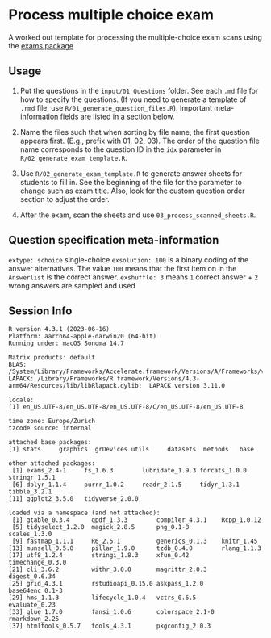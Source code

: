 # Process multiple choice exam

A worked out template for processing the multiple-choice exam scans using the [exams package](https://www.r-exams.org/)

## Usage

1. Put the questions in the `input/01 Questions` folder. 
See each `.md` file for how to specify the questions. 
(If you need to generate a template of `.rmd` file, use `R/01_generate_question_files.R`).
Important meta-information fields are listed in a section below.

2. Name the files such that when sorting by file name, the first question appears first. (E.g., prefix with 01, 02, 03).
The order of the question file name corresponds to the question ID in the `idx` parameter in `R/02_generate_exam_template.R`.

3. Use `R/02_generate_exam_template.R` to generate answer sheets for students to fill in.
See the beginning of the file for the parameter to change such as exam title.
Also, look for the custom question order section to adjust the order.

3. After the exam, scan the sheets and use `03_process_scanned_sheets.R`.



## Question specification meta-information

`extype: schoice` single-choice
`exsolution: 100` is a binary coding of the answer alternatives. The value `100` means that the first item on in the `Answerlist` is the correct answer.
`exshuffle: 3` means `1` correct answer + `2` wrong answers are sampled and used


## Session Info
```
R version 4.3.1 (2023-06-16)
Platform: aarch64-apple-darwin20 (64-bit)
Running under: macOS Sonoma 14.7

Matrix products: default
BLAS:   /System/Library/Frameworks/Accelerate.framework/Versions/A/Frameworks/vecLib.framework/Versions/A/libBLAS.dylib 
LAPACK: /Library/Frameworks/R.framework/Versions/4.3-arm64/Resources/lib/libRlapack.dylib;  LAPACK version 3.11.0

locale:
[1] en_US.UTF-8/en_US.UTF-8/en_US.UTF-8/C/en_US.UTF-8/en_US.UTF-8

time zone: Europe/Zurich
tzcode source: internal

attached base packages:
[1] stats     graphics  grDevices utils     datasets  methods   base     

other attached packages:
 [1] exams_2.4-1     fs_1.6.3        lubridate_1.9.3 forcats_1.0.0   stringr_1.5.1  
 [6] dplyr_1.1.4     purrr_1.0.2     readr_2.1.5     tidyr_1.3.1     tibble_3.2.1   
[11] ggplot2_3.5.0   tidyverse_2.0.0

loaded via a namespace (and not attached):
 [1] gtable_0.3.4      qpdf_1.3.3        compiler_4.3.1    Rcpp_1.0.12      
 [5] tidyselect_1.2.0  magick_2.8.5      png_0.1-8         scales_1.3.0     
 [9] fastmap_1.1.1     R6_2.5.1          generics_0.1.3    knitr_1.45       
[13] munsell_0.5.0     pillar_1.9.0      tzdb_0.4.0        rlang_1.1.3      
[17] utf8_1.2.4        stringi_1.8.3     xfun_0.42         timechange_0.3.0 
[21] cli_3.6.2         withr_3.0.0       magrittr_2.0.3    digest_0.6.34    
[25] grid_4.3.1        rstudioapi_0.15.0 askpass_1.2.0     base64enc_0.1-3  
[29] hms_1.1.3         lifecycle_1.0.4   vctrs_0.6.5       evaluate_0.23    
[33] glue_1.7.0        fansi_1.0.6       colorspace_2.1-0  rmarkdown_2.25   
[37] htmltools_0.5.7   tools_4.3.1       pkgconfig_2.0.3  
```
